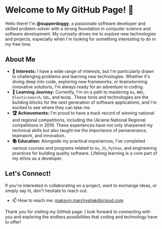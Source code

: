# Welcome to My GitHub Page! 👋

Hello there! I'm **@supperdoggy**, a passionate software developer and skilled problem-solver with a strong foundation in computer science and software development. My curiosity drives me to explore new technologies and projects, especially when I'm looking for something interesting to do in my free time.

## About Me

- **👀 Interests:** I have a wide range of interests, but I'm particularly drawn to challenging problems and learning new technologies. Whether it's diving deep into code, exploring new frameworks, or brainstorming innovative solutions, I'm always ready for an adventure in coding.
- **🌱 Learning Journey:** Currently, I'm on a path to mastering `Go`, `AWS`, `Elasticsearch`, `SQL`, and `NoSQL`. These tools and technologies are the building blocks for the next generation of software applications, and I'm excited to see where they can take me.
- **🏆 Achievements:** I'm proud to have a track record of winning national and regional competitions, including the Ukraine National Regional competitions in 2019. These experiences have not only sharpened my technical skills but also taught me the importance of perseverance, teamwork, and innovation.
- **📚 Education:** Alongside my practical experiences, I've completed various courses and programs related to `Go`, `JS`, `Python`, and engineering practices for building quality software. Lifelong learning is a core part of my ethos as a developer.

## Let's Connect!

If you're interested in collaborating on a project, want to exchange ideas, or simply say hi, don't hesitate to reach out.

- 📫 How to reach me: maksym.marchyshak@icloud.com

Thank you for visiting my GitHub page. I look forward to connecting with you and exploring the endless possibilities that coding and technology have to offer!

